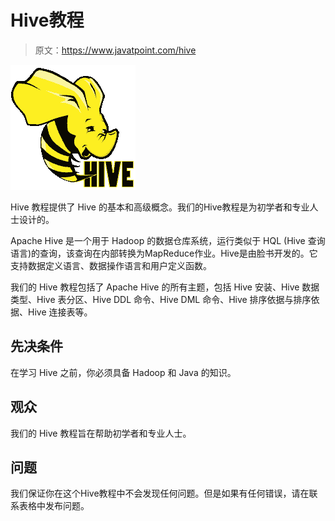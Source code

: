 # Hive教程

> 原文：<https://www.javatpoint.com/hive>

![Hive](img/53a8e7be588672e613c8c36cc821e7a7.png)

Hive 教程提供了 Hive 的基本和高级概念。我们的Hive教程是为初学者和专业人士设计的。

Apache Hive 是一个用于 Hadoop 的数据仓库系统，运行类似于 HQL (Hive 查询语言)的查询，该查询在内部转换为MapReduce作业。Hive是由脸书开发的。它支持数据定义语言、数据操作语言和用户定义函数。

我们的 Hive 教程包括了 Apache Hive 的所有主题，包括 Hive 安装、Hive 数据类型、Hive 表分区、Hive DDL 命令、Hive DML 命令、Hive 排序依据与排序依据、Hive 连接表等。

## 先决条件

在学习 Hive 之前，你必须具备 Hadoop 和 Java 的知识。

## 观众

我们的 Hive 教程旨在帮助初学者和专业人士。

## 问题

我们保证你在这个Hive教程中不会发现任何问题。但是如果有任何错误，请在联系表格中发布问题。